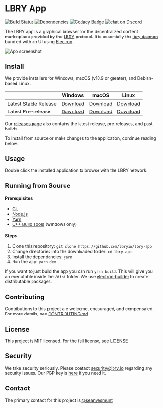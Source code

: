 # LBRY App

[![Build Status](https://travis-ci.org/lbryio/lbry-app.svg?branch=master)](https://travis-ci.org/lbryio/lbry-app)
[![Dependencies](https://david-dm.org/lbryio/lbry-app/status.svg)](https://david-dm.org/lbryio/lbry-app)
[![Codacy Badge](https://api.codacy.com/project/badge/Grade/78b627d4f5524792adc48719835e1523)](https://www.codacy.com/app/LBRY/lbry-app?utm_source=github.com&amp;utm_medium=referral&amp;utm_content=lbryio/lbry-app&amp;utm_campaign=Badge_Grade)
[![chat on Discord](https://img.shields.io/discord/362322208485277697.svg?logo=discord)](https://discord.gg/U5aRyN6)

The LBRY app is a graphical browser for the decentralized content marketplace provided by the
[LBRY](https://lbry.io) protocol. It is essentially the
[lbry daemon](https://github.com/lbryio/lbry) bundled with an UI using
[Electron](http://electron.atom.io/).

![App screenshot](https://lbry.io/img/lbry-ui.png)

## Install

We provide installers for Windows, macOS (v10.9 or greater), and Debian-based Linux.

|                       | Windows                                      | macOS                                        | Linux                                        |
| --------------------- | -------------------------------------------- | -------------------------------------------- | -------------------------------------------- |
| Latest Stable Release | [Download](https://lbry.io/get/lbry.exe)     | [Download](https://lbry.io/get/lbry.dmg)     | [Download](https://lbry.io/get/lbry.deb)     |
| Latest Pre-release     | [Download](https://lbry.io/get/lbry.pre.exe) | [Download](https://lbry.io/get/lbry.pre.dmg) | [Download](https://lbry.io/get/lbry.pre.deb) |

Our [releases page](https://github.com/lbryio/lbry-app/releases) also contains the latest
release, pre-releases, and past builds.

To install from source or make changes to the application, continue reading below.

## Usage
Double click the installed application to browse with the LBRY network.

## Running from Source

#### Prerequisites

* [Git](https://git-scm.com/downloads)
* [Node.js](https://nodejs.org/en/download/)
* [Yarn](https://yarnpkg.com/en/docs/install)
* [C++ Build Tools](https://github.com/felixrieseberg/windows-build-tools) (Windows only)

#### Steps

1. Clone this repository: `git clone https://github.com/lbryio/lbry-app`
2. Change directories into the downloaded folder: `cd lbry-app`
3. Install the dependencies: `yarn`
4. Run the app: `yarn dev`

If you want to just build the app you can run `yarn build`. This will give you an executable inside the `/dist` folder. We use [electron-builder](https://github.com/electron-userland/electron-builder) to create
distributable packages.

## Contributing

Contributions to this project are welcome, encouraged, and compensated. For more details, see [CONTRIBUTING.md](CONTRIBUTING.md)

## License

This project is MIT licensed. For the full license, see [LICENSE](LICENSE)

## Security

We take security seriously. Please contact security@lbry.io regarding any security issues. Our PGP key is [here](https://keybase.io/lbry/key.asc) if you need it.

## Contact

The primary contact for this project is [@seanyesmunt](https://github.com/@seanyesmunt)
